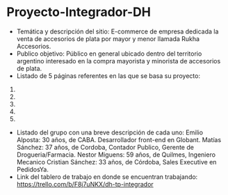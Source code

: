 # Proyecto-Integrador-DH

- Temática y descripción del sitio: E-commerce de empresa dedicada la venta de accesorios de plata por mayor y menor llamada Rukha Accesorios.
- Publico objetivo: Público en general ubicado dentro del territorio argentino interesado en la compra mayorista y minorista de accesorios de plata.
- Listado de 5 páginas referentes en las que se basa su proyecto:
 1.
 2.
 3.
 4.
 5.
- Listado del grupo con una breve descripción de cada uno:
  Emilio Alposta: 30 años, de CABA. Desarrollador front-end en Globant.
  Matías Sánchez: 37 años, de Cordoba, Contador Publico, Gerente de Drogueria/Farmacia.
  Nestor Miguens: 59 años, de Quilmes, Ingeniero Mecanico
  Cristian Sánchez: 33 años, de Córdoba, Sales Executive en PedidosYa.
- Link del tablero de trabajo en donde se encuentran trabajando: https://trello.com/b/F8j7uNKX/dh-tp-integrador
